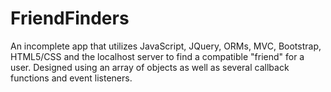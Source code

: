 # FriendFinders
An incomplete app that utilizes JavaScript, JQuery, ORMs, MVC, Bootstrap, HTML5/CSS and the localhost server to find a compatible "friend" for a user. Designed using an array of objects as well as several callback functions and event listeners.
